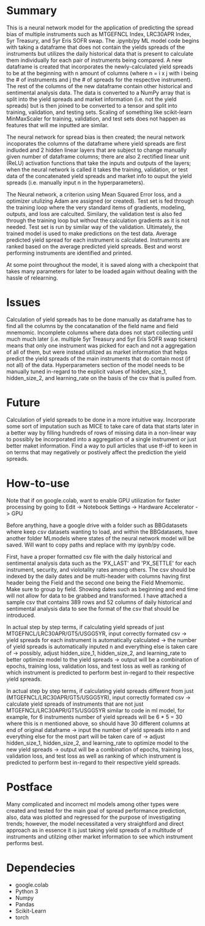 # Summary
This is a neural network model for the application of predicting the spread bias of multiple instruments such as MTGEFNCL Index, LRC30APR Index, 5yr Treasury, and 5yr Eris SOFR swap. The .ipynb/py ML model code begins with taking a dataframe that does not contain the yields spreads of the instruments but utilizes the daily historical data that is present to calculate them individually for each pair of instruments being compared. A new dataframe is created that incorporates the newly-calculated yield spreads to be at the beginning with n amount of columns (where n = i x j with i being the # of instruments and j the # of spreads for the respective instrument). The rest of the columns of the new dataframe contain other historical and sentimental analysis data. The data is converted to a NumPy array that is split into the yield spreads and market information (i.e. not the yield spreads) but is then joined to be converted to a tensor and split into training, validation, and testing sets. Scaling of something like scikit-learn MinMaxScaler for training, validation, and test sets does not happen as features that will me inputted are similar.

The neural network for spread bias is then created; the neural network incoporates the columns of the dataframe where yield spreads are first indluded and 2 hidden linear layers that are subject to change manually given number of dataframe columns; there are also 2 rectified linear unit (ReLU) activation functions that take the inputs and outputs of the layers; when the neural network is called it takes the training, validation, or test data of the concatenated yield spreads and market info to ouput the yield spreads (i.e. manually input n in the hyperparameters). 

The Neural network, a criterion using Mean Squared Error loss, and a optimizer utulizing Adam are assigned (or created). Test set is fed through the training loop where the very standard items of gradients, modeling, outputs, and loss are calculted. Similary, the validation test is also fed through the training loop but without the calculation gradients as it is not needed. Test set is run by similar way of the validation. Ultimately, the trained model is used to make predictions on the test data. Average predicted yield spread for each instrument is calculated. Instruments are ranked based on the average predicted yield spreads. Best and worst performing instruments are identified and printed.

At some point throughout the model, it is saved along with a checkpoint that takes many parameters for later to be loaded again without dealing with the hassle of relearning.

# Issues
Calculation of yield spreads has to be done manually as dataframe has to find all the columns by the concatanation of the field name and field mnemomic. Incomplete columns where data does not start collecting until much much later (i.e. multiple 5yr Treasury and 5yr Eris SOFR swap tickers) means that only one instrument was picked for each and not a aggregation of all of them, but were instead utilized as market information that helps predict the yield spreads of the main instruments that do contain most (if not all) of the data. Hyperparameters section of the model needs to be manually tuned in-regard to the explicit values of hidden_size_1, hidden_size_2, and learning_rate on the basis of the csv that is pulled from.

# Future
Calculation of yield spreads to be done in a more intuitive way. Incorporate some sort of imputation such as MICE to take care of data that starts later in a better way by filling hundreds of rows of missing data in a non-linear way to possibly be incorporated into a aggregation of a single instrument or just better maket information. Find a way to pull articles that use tf-idf to keen in on terms that may negatively or postively affect the prediction the yield spreads.

# How-to-use
Note that if on google.colab, want to enable GPU utilization for faster processing by going to Edit -> Notebook Settings -> Hardware Accelerator -> GPU

Before anything, have a google drive with a folder such as BBGdatasets where keep csv datasets wanting to load, and within the BBGdatasets, have another folder MLmodels where states of the neural network model will be saved. Will want to copy paths and replace with my ipynb/py code.

First, have a proper formatted csv file with the daily historical and sentimental analysis data such as the 'PX_LAST' and 'PX_SETTLE' for each instrument, security, and violotality rates among others. The csv should be indexed by the daily dates and be multi-header with columns having first header being the Field and the second one being the Field Mnemomic. Make sure to group by field. Showing dates such as beginning and end time will not allow for data to be grabbed and transformed. I have attached a sample csv that contains 389 rows and 52 columns of daily historical and sentimental analysis data to see the format of the csv that should be introduced.

In actual step by step terms, if calculating yield spreads of just MTGEFNCL/LRC30APR/GT5/USGG5YR, input correctly formated csv -> yield spreads for each instrument is automatically calculated -> the number of yield spreads is automatically inputed n and everything else is taken care of -> possibly, adjust hidden_size_1, hidden_size_2, and learning_rate to better optimize model to the yield spreads -> output will be a combination of epochs, training loss, validation loss, and test loss as well as ranking of which instrument is predicted to perform best in-regard to their respective yield spreads.

In actual step by step terms, if calculating yield spreads different from just (MTGEFNCL/LRC30APR/GT5/USGG5YR), input correctly formated csv -> calculate yield spreads of instruments that are not just MTGEFNCL/LRC30APR/GT5/USGG5YR similar to code in ml model, for example, for 6 instruments number of yield spreads will be 6 * 5 = 30 where this is n mentioned above, so should have 30 different columns at end of original dataframe -> input the number of yield spreads into n and everything else for the most part will be taken care of -> adjust hidden_size_1, hidden_size_2, and learning_rate to optimize model to the new yield spreads -> output will be a combination of epochs, training loss, validation loss, and test loss as well as ranking of which instrument is predicted to perform best in-regard to their respective yield spreads.

# Postface
Many complicated and incorrect ml models among other types were created and tested for the main goal of spread performance prediction, also, data was plotted and regressed for the purpose of investigating trends; however, the model necessitated a very straightford and direct approach as in essence it is just taking yield spreads of a multitude of instruments and utilzing other market information to see which instrument performs best.

# Dependecies
* google.colab
* Python 3
* Numpy
* Pandas
* Scikit-Learn
* torch
